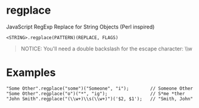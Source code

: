 # regplace
JavaScript RegExp Replace for String Objects (Perl inspired)

`
<STRING>.regplace(PATTERN)(REPLACE, FLAGS)
`

> NOTICE: You'll need a double backslash for the escape character: \\\w

# Examples
```
"Some Other".regplace("some")("Someone", "i");        // Someone Other
"Some Other".regplace("o")("*", "ig");                // S*me *ther
"John Smith".regplace("(\\w+)\\s(\\w+)")('$2, $1');   // "Smith, John"
```
